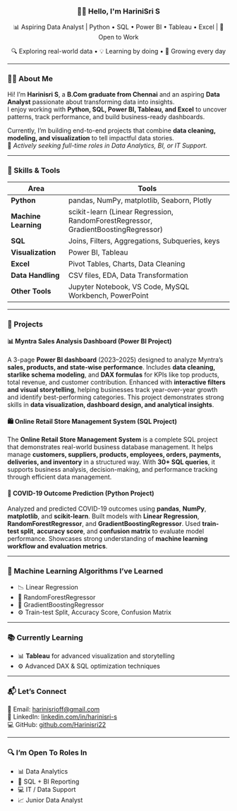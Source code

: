 <h3 align="center">👩‍💻 Hello, I'm HariniSri S</h3>

<p align="center">
  📊 Aspiring Data Analyst | Python • SQL • Power BI • Tableau • Excel | 💼 Open to Work  
</p>
<p align="center">
  🔍 Exploring real-world data • 💡 Learning by doing • 🌱 Growing every day
</p>

---

### 🙋‍♀️ About Me

Hi! I’m **Harinisri S**, a **B.Com graduate from Chennai** and an aspiring **Data Analyst** passionate about transforming data into insights.  
I enjoy working with **Python, SQL, Power BI, Tableau, and Excel** to uncover patterns, track performance, and build business-ready dashboards.  

Currently, I’m building end-to-end projects that combine **data cleaning, modeling, and visualization** to tell impactful data stories.  
🚀 *Actively seeking full-time roles in Data Analytics, BI, or IT Support.*

---

### 🧰 Skills & Tools

| Area | Tools |
|------|-------|
| **Python** | pandas, NumPy, matplotlib, Seaborn, Plotly |
| **Machine Learning** | scikit-learn (Linear Regression, RandomForestRegressor, GradientBoostingRegressor) |
| **SQL** | Joins, Filters, Aggregations, Subqueries, keys |
| **Visualization** | Power BI, Tableau |
| **Excel** | Pivot Tables, Charts, Data Cleaning |
| **Data Handling** | CSV files, EDA, Data Transformation |
| **Other Tools** | Jupyter Notebook, VS Code, MySQL Workbench, PowerPoint |

---

### 📌 Projects

#### 📊 Myntra Sales Analysis Dashboard (Power BI Project)
A 3-page **Power BI dashboard** (2023–2025) designed to analyze Myntra’s **sales, products, and state-wise performance**. Includes **data cleaning, starlike schema modeling**, and **DAX formulas** for KPIs like top products, total revenue, and customer contribution. Enhanced with **interactive filters and visual storytelling**, helping businesses track year-over-year growth and identify best-performing categories. This project demonstrates strong skills in **data visualization, dashboard design, and analytical insights**.

#### 🛍️ Online Retail Store Management System (SQL Project)
The **Online Retail Store Management System** is a complete SQL project that demonstrates real-world business database management. It helps manage **customers, suppliers, products, employees, orders, payments, deliveries, and inventory** in a structured way. With **30+ SQL queries**, it supports business analysis, decision-making, and performance tracking through efficient data management.

#### 🦠 COVID-19 Outcome Prediction (Python Project)
Analyzed and predicted COVID-19 outcomes using **pandas**, **NumPy**, **matplotlib**, and **scikit-learn**. Built models with **Linear Regression**, **RandomForestRegressor**, and **GradientBoostingRegressor**. Used **train-test split**, **accuracy score**, and **confusion matrix** to evaluate model performance. Showcases strong understanding of **machine learning workflow and evaluation metrics**.

---

### 🤖 Machine Learning Algorithms I’ve Learned

- 📉 Linear Regression  
- 🌳 RandomForestRegressor  
- 🚀 GradientBoostingRegressor  
- ⚙️ Train-test Split, Accuracy Score, Confusion Matrix  

---

### 📚 Currently Learning

- 📊 **Tableau** for advanced visualization and storytelling  
- ⚙️ Advanced DAX & SQL optimization techniques  

---

### 📬 Let’s Connect

📧 Email: [harinisrioff@gmail.com](mailto:harinisrioff@gmail.com)  
🔗 LinkedIn: [linkedin.com/in/harinisri-s](https://www.linkedin.com/in/harinisri-s)  
💻 GitHub: [github.com/Harinisri22](https://github.com/Harinisri22)

---

### 🔍 I’m Open To Roles In

- 📊 Data Analytics  
- 🧮 SQL + BI Reporting  
- 💻 IT / Data Support  
- 📈 Junior Data Analyst 


